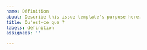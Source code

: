 ```yaml
---
name: Définition
about: Describe this issue template's purpose here.
title: Qu'est-ce que ?
labels: définition
assignees: ''

---
```



